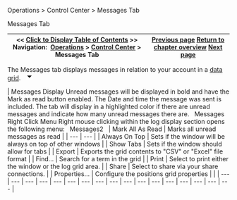 ﻿
Operations > Control Center > Messages Tab

Messages Tab

| << [Click to Display Table of Contents](messages-tab.md) >> **Navigation:**     [Operations](operations.md) > [Control Center](control_center.md) > Messages Tab | [Previous page](log_tab2.md) [Return to chapter overview](control_center.md) [Next page](status_bar.md) |
| --- | --- |
The Messages tab displays messages in relation to your account in a [data grid](data_grids.md).
 
![tog_minus](tog_minus.gif)

| Messages Display Unread messages will be displayed in bold and have the Mark as read button enabled. The Date and time the message was sent is included. The tab will display in a highlighted color if there are unread messages and indicate how many unread messages there are.   Messages   Right Click Menu Right mouse clicking within the log display section opens the following menu:   Messages2     | Mark All As Read | Marks all unread messages as read | | --- | --- | | Always On Top | Sets if the window will be always on top of other windows | | Show Tabs | Sets if the window should allow for tabs | | Export | Exports the grid contents to "CSV" or "Excel" file format | | Find... | Search for a term in the grid | | Print | Select to print either the window or the log grid area. | | Share | Select to share via your share connections. | | Properties... | Configure the positions grid properties | |
| --- | --- | --- | --- | --- | --- | --- | --- | --- | --- | --- | --- | --- | --- | --- | --- | --- |

